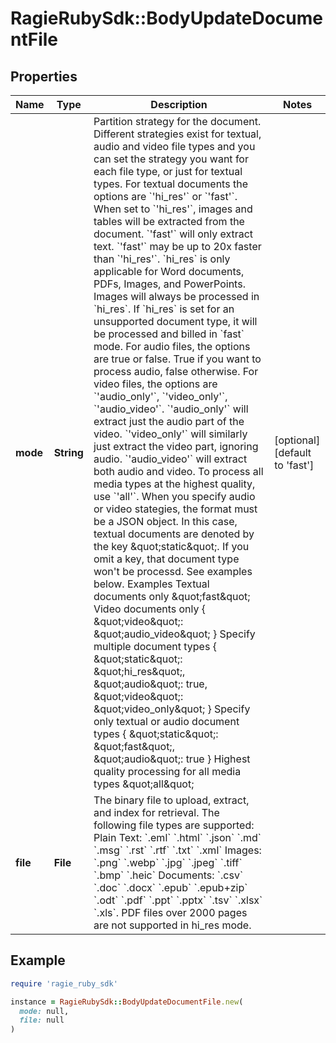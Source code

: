 # RagieRubySdk::BodyUpdateDocumentFile

## Properties

| Name | Type | Description | Notes |
| ---- | ---- | ----------- | ----- |
| **mode** | **String** | Partition strategy for the document. Different strategies exist for textual, audio and video file types and you can set the strategy you want for  each file type, or just for textual types.  For textual documents the options are &#x60;&#39;hi_res&#39;&#x60; or &#x60;&#39;fast&#39;&#x60;. When set to &#x60;&#39;hi_res&#39;&#x60;, images and tables will be extracted from the document. &#x60;&#39;fast&#39;&#x60; will only extract text. &#x60;&#39;fast&#39;&#x60; may be up to 20x faster than &#x60;&#39;hi_res&#39;&#x60;. &#x60;hi_res&#x60; is only applicable for Word documents, PDFs, Images, and PowerPoints. Images will always be processed in &#x60;hi_res&#x60;. If &#x60;hi_res&#x60; is set for an unsupported document type, it will be processed and billed in &#x60;fast&#x60; mode.  For audio files, the options are true or false. True if you want to process audio, false otherwise.          For video files, the options are &#x60;&#39;audio_only&#39;&#x60;, &#x60;&#39;video_only&#39;&#x60;, &#x60;&#39;audio_video&#39;&#x60;. &#x60;&#39;audio_only&#39;&#x60; will extract just the audio part of the video. &#x60;&#39;video_only&#39;&#x60; will similarly just extract the video part, ignoring audio. &#x60;&#39;audio_video&#39;&#x60; will extract both audio and video.  To process all media types at the highest quality, use &#x60;&#39;all&#39;&#x60;.  When you specify audio or video stategies, the format must be a JSON object. In this case, textual documents are denoted by the key \&quot;static\&quot;. If you omit a key, that document type won&#39;t be processd.  See examples below.  Examples  Textual documents only     \&quot;fast\&quot;  Video documents only {     \&quot;video\&quot;: \&quot;audio_video\&quot; }  Specify multiple document types {     \&quot;static\&quot;: \&quot;hi_res\&quot;,     \&quot;audio\&quot;: true,     \&quot;video\&quot;: \&quot;video_only\&quot; }  Specify only textual or audio document types {     \&quot;static\&quot;: \&quot;fast\&quot;,     \&quot;audio\&quot;: true }  Highest quality processing for all media types     \&quot;all\&quot; | [optional][default to &#39;fast&#39;] |
| **file** | **File** | The binary file to upload, extract, and index for retrieval. The following file types are supported: Plain Text: &#x60;.eml&#x60; &#x60;.html&#x60; &#x60;.json&#x60; &#x60;.md&#x60; &#x60;.msg&#x60; &#x60;.rst&#x60; &#x60;.rtf&#x60; &#x60;.txt&#x60; &#x60;.xml&#x60; Images: &#x60;.png&#x60; &#x60;.webp&#x60; &#x60;.jpg&#x60; &#x60;.jpeg&#x60; &#x60;.tiff&#x60; &#x60;.bmp&#x60; &#x60;.heic&#x60; Documents: &#x60;.csv&#x60; &#x60;.doc&#x60; &#x60;.docx&#x60; &#x60;.epub&#x60; &#x60;.epub+zip&#x60; &#x60;.odt&#x60; &#x60;.pdf&#x60; &#x60;.ppt&#x60; &#x60;.pptx&#x60; &#x60;.tsv&#x60; &#x60;.xlsx&#x60; &#x60;.xls&#x60;. PDF files over 2000 pages are not supported in hi_res mode. |  |

## Example

```ruby
require 'ragie_ruby_sdk'

instance = RagieRubySdk::BodyUpdateDocumentFile.new(
  mode: null,
  file: null
)
```

